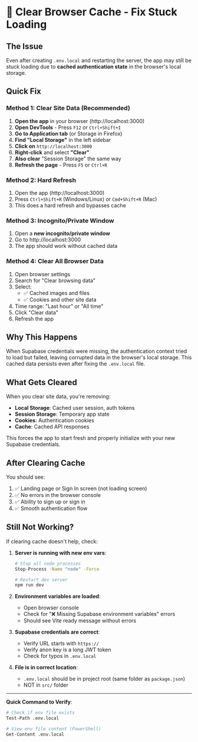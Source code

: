 # 🧹 Clear Browser Cache - Fix Stuck Loading

## The Issue
Even after creating `.env.local` and restarting the server, the app may still be stuck loading due to **cached authentication state** in the browser's local storage.

## Quick Fix

### Method 1: Clear Site Data (Recommended)
1. **Open the app** in your browser (http://localhost:3000)
2. **Open DevTools** - Press `F12` or `Ctrl+Shift+I`
3. **Go to Application tab** (or Storage in Firefox)
4. **Find "Local Storage"** in the left sidebar
5. **Click on** `http://localhost:3000`
6. **Right-click** and select **"Clear"**
7. **Also clear** "Session Storage" the same way
8. **Refresh the page** - Press `F5` or `Ctrl+R`

### Method 2: Hard Refresh
1. Open the app (http://localhost:3000)
2. Press `Ctrl+Shift+R` (Windows/Linux) or `Cmd+Shift+R` (Mac)
3. This does a hard refresh and bypasses cache

### Method 3: Incognito/Private Window
1. Open a **new incognito/private window**
2. Go to http://localhost:3000
3. The app should work without cached data

### Method 4: Clear All Browser Data
1. Open browser settings
2. Search for "Clear browsing data"
3. Select:
   - ✅ Cached images and files
   - ✅ Cookies and other site data
4. Time range: "Last hour" or "All time"
5. Click "Clear data"
6. Refresh the app

## Why This Happens

When Supabase credentials were missing, the authentication context tried to load but failed, leaving corrupted data in the browser's local storage. This cached data persists even after fixing the `.env.local` file.

## What Gets Cleared

When you clear site data, you're removing:
- **Local Storage**: Cached user session, auth tokens
- **Session Storage**: Temporary app state
- **Cookies**: Authentication cookies
- **Cache**: Cached API responses

This forces the app to start fresh and properly initialize with your new Supabase credentials.

## After Clearing Cache

You should see:
1. ✅ Landing page or Sign In screen (not loading screen)
2. ✅ No errors in the browser console
3. ✅ Ability to sign up or sign in
4. ✅ Smooth authentication flow

## Still Not Working?

If clearing cache doesn't help, check:

1. **Server is running with new env vars**:
   ```bash
   # Stop all node processes
   Stop-Process -Name "node" -Force
   
   # Restart dev server
   npm run dev
   ```

2. **Environment variables are loaded**:
   - Open browser console
   - Check for "❌ Missing Supabase environment variables" errors
   - Should see Vite ready message without errors

3. **Supabase credentials are correct**:
   - Verify URL starts with `https://`
   - Verify anon key is a long JWT token
   - Check for typos in `.env.local`

4. **File is in correct location**:
   - `.env.local` should be in project root (same folder as `package.json`)
   - NOT in `src/` folder

---

**Quick Command to Verify**:
```bash
# Check if env file exists
Test-Path .env.local

# View env file content (PowerShell)
Get-Content .env.local
```
